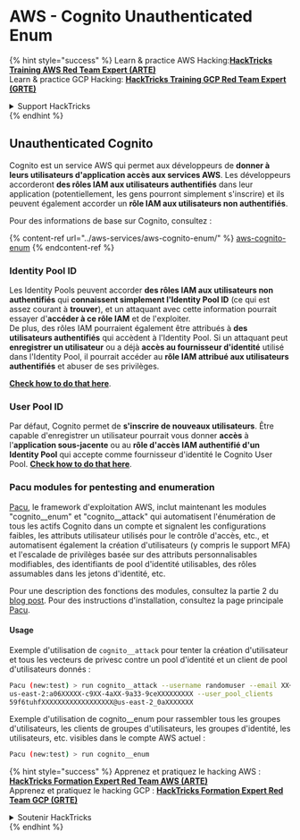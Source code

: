 # AWS - Cognito Unauthenticated Enum

{% hint style="success" %}
Learn & practice AWS Hacking:<img src="../../../.gitbook/assets/image (1).png" alt="" data-size="line">[**HackTricks Training AWS Red Team Expert (ARTE)**](https://training.hacktricks.xyz/courses/arte)<img src="../../../.gitbook/assets/image (1).png" alt="" data-size="line">\
Learn & practice GCP Hacking: <img src="../../../.gitbook/assets/image (2).png" alt="" data-size="line">[**HackTricks Training GCP Red Team Expert (GRTE)**<img src="../../../.gitbook/assets/image (2).png" alt="" data-size="line">](https://training.hacktricks.xyz/courses/grte)

<details>

<summary>Support HackTricks</summary>

* Check the [**subscription plans**](https://github.com/sponsors/carlospolop)!
* **Join the** 💬 [**Discord group**](https://discord.gg/hRep4RUj7f) or the [**telegram group**](https://t.me/peass) or **follow** us on **Twitter** 🐦 [**@hacktricks\_live**](https://twitter.com/hacktricks\_live)**.**
* **Share hacking tricks by submitting PRs to the** [**HackTricks**](https://github.com/carlospolop/hacktricks) and [**HackTricks Cloud**](https://github.com/carlospolop/hacktricks-cloud) github repos.

</details>
{% endhint %}

## Unauthenticated Cognito

Cognito est un service AWS qui permet aux développeurs de **donner à leurs utilisateurs d'application accès aux services AWS**. Les développeurs accorderont **des rôles IAM aux utilisateurs authentifiés** dans leur application (potentiellement, les gens pourront simplement s'inscrire) et ils peuvent également accorder un **rôle IAM aux utilisateurs non authentifiés**.

Pour des informations de base sur Cognito, consultez :

{% content-ref url="../aws-services/aws-cognito-enum/" %}
[aws-cognito-enum](../aws-services/aws-cognito-enum/)
{% endcontent-ref %}

### Identity Pool ID

Les Identity Pools peuvent accorder **des rôles IAM aux utilisateurs non authentifiés** qui **connaissent simplement l'Identity Pool ID** (ce qui est assez courant à **trouver**), et un attaquant avec cette information pourrait essayer d'**accéder à ce rôle IAM** et de l'exploiter.\
De plus, des rôles IAM pourraient également être attribués à **des utilisateurs authentifiés** qui accèdent à l'Identity Pool. Si un attaquant peut **enregistrer un utilisateur** ou a déjà **accès au fournisseur d'identité** utilisé dans l'Identity Pool, il pourrait accéder au **rôle IAM attribué aux utilisateurs authentifiés** et abuser de ses privilèges.

[**Check how to do that here**](../aws-services/aws-cognito-enum/cognito-identity-pools.md).

### User Pool ID

Par défaut, Cognito permet de **s'inscrire de nouveaux utilisateurs**. Être capable d'enregistrer un utilisateur pourrait vous donner **accès** à l'**application sous-jacente** ou au **rôle d'accès IAM authentifié d'un Identity Pool** qui accepte comme fournisseur d'identité le Cognito User Pool. [**Check how to do that here**](../aws-services/aws-cognito-enum/cognito-user-pools.md#registration).

### Pacu modules for pentesting and enumeration

[Pacu](https://github.com/RhinoSecurityLabs/pacu), le framework d'exploitation AWS, inclut maintenant les modules "cognito\_\_enum" et "cognito\_\_attack" qui automatisent l'énumération de tous les actifs Cognito dans un compte et signalent les configurations faibles, les attributs utilisateur utilisés pour le contrôle d'accès, etc., et automatisent également la création d'utilisateurs (y compris le support MFA) et l'escalade de privilèges basée sur des attributs personnalisables modifiables, des identifiants de pool d'identité utilisables, des rôles assumables dans les jetons d'identité, etc.

Pour une description des fonctions des modules, consultez la partie 2 du [blog post](https://rhinosecuritylabs.com/aws/attacking-aws-cognito-with-pacu-p2). Pour des instructions d'installation, consultez la page principale [Pacu](https://github.com/RhinoSecurityLabs/pacu).

#### Usage

Exemple d'utilisation de `cognito__attack` pour tenter la création d'utilisateur et tous les vecteurs de privesc contre un pool d'identité et un client de pool d'utilisateurs donnés :
```bash
Pacu (new:test) > run cognito__attack --username randomuser --email XX+sdfs2@gmail.com --identity_pools
us-east-2:a06XXXXX-c9XX-4aXX-9a33-9ceXXXXXXXXX --user_pool_clients
59f6tuhfXXXXXXXXXXXXXXXXXX@us-east-2_0aXXXXXXX
```
Exemple d'utilisation de cognito\_\_enum pour rassembler tous les groupes d'utilisateurs, les clients de groupes d'utilisateurs, les groupes d'identité, les utilisateurs, etc. visibles dans le compte AWS actuel :
```bash
Pacu (new:test) > run cognito__enum
```
{% hint style="success" %}
Apprenez et pratiquez le hacking AWS :<img src="../../../.gitbook/assets/image (1).png" alt="" data-size="line">[**HackTricks Formation Expert Red Team AWS (ARTE)**](https://training.hacktricks.xyz/courses/arte)<img src="../../../.gitbook/assets/image (1).png" alt="" data-size="line">\
Apprenez et pratiquez le hacking GCP : <img src="../../../.gitbook/assets/image (2).png" alt="" data-size="line">[**HackTricks Formation Expert Red Team GCP (GRTE)**<img src="../../../.gitbook/assets/image (2).png" alt="" data-size="line">](https://training.hacktricks.xyz/courses/grte)

<details>

<summary>Soutenir HackTricks</summary>

* Consultez les [**plans d'abonnement**](https://github.com/sponsors/carlospolop)!
* **Rejoignez le** 💬 [**groupe Discord**](https://discord.gg/hRep4RUj7f) ou le [**groupe telegram**](https://t.me/peass) ou **suivez** nous sur **Twitter** 🐦 [**@hacktricks\_live**](https://twitter.com/hacktricks\_live)**.**
* **Partagez des astuces de hacking en soumettant des PRs aux** [**HackTricks**](https://github.com/carlospolop/hacktricks) et [**HackTricks Cloud**](https://github.com/carlospolop/hacktricks-cloud) dépôts github.

</details>
{% endhint %}
